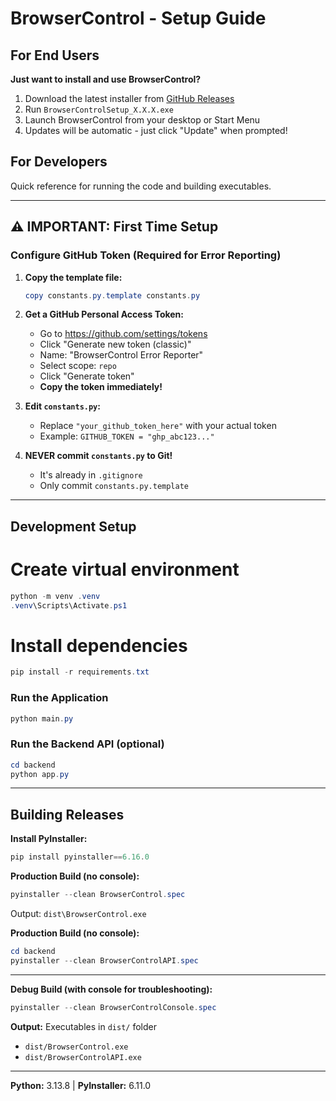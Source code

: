 # BrowserControl - Setup Guide

## For End Users

**Just want to install and use BrowserControl?**

1. Download the latest installer from [GitHub Releases](https://github.com/ShutterSeeker/BrowserControl/releases/latest)
2. Run `BrowserControlSetup_X.X.X.exe`
3. Launch BrowserControl from your desktop or Start Menu
4. Updates will be automatic - just click "Update" when prompted!

## For Developers

Quick reference for running the code and building executables.

---

## ⚠️ IMPORTANT: First Time Setup

### Configure GitHub Token (Required for Error Reporting)

1. **Copy the template file:**
   ```powershell
   copy constants.py.template constants.py
   ```

2. **Get a GitHub Personal Access Token:**
   - Go to https://github.com/settings/tokens
   - Click "Generate new token (classic)"
   - Name: "BrowserControl Error Reporter"
   - Select scope: `repo`
   - Click "Generate token"
   - **Copy the token immediately!**

3. **Edit `constants.py`:**
   - Replace `"your_github_token_here"` with your actual token
   - Example: `GITHUB_TOKEN = "ghp_abc123..."`

4. **NEVER commit `constants.py` to Git!**
   - It's already in `.gitignore`
   - Only commit `constants.py.template`

---

## Development Setup

# Create virtual environment
```powershell
python -m venv .venv
.venv\Scripts\Activate.ps1
```

# Install dependencies
```powershell
pip install -r requirements.txt
```

### Run the Application
```powershell
python main.py
```

### Run the Backend API (optional)
```powershell
cd backend
python app.py
```

---

## Building Releases

**Install PyInstaller:**
```powershell
pip install pyinstaller==6.16.0
```

**Production Build (no console):**
```powershell
pyinstaller --clean BrowserControl.spec
```

Output: `dist\BrowserControl.exe`

**Production Build (no console):**
```powershell
cd backend
pyinstaller --clean BrowserControlAPI.spec
```

---

**Debug Build (with console for troubleshooting):**
```powershell
pyinstaller --clean BrowserControlConsole.spec
```

**Output:** Executables in `dist/` folder
- `dist/BrowserControl.exe`
- `dist/BrowserControlAPI.exe`

---

**Python:** 3.13.8 | **PyInstaller:** 6.11.0
